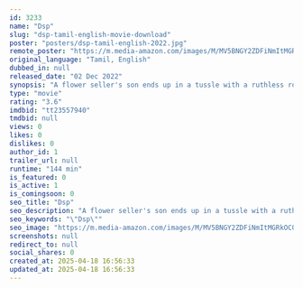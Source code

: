 ```yaml
---
id: 3233
name: "Dsp"
slug: "dsp-tamil-english-movie-download"
poster: "posters/dsp-tamil-english-2022.jpg"
remote_poster: "https://m.media-amazon.com/images/M/MV5BNGY2ZDFiNmItMGRkOC00MTVjLWE1ODgtZDI0MmIxZDIzYjlkXkEyXkFqcGc@._V1_SX300.jpg"
original_language: "Tamil, English"
dubbed_in: null
released_date: "02 Dec 2022"
synopsis: "A flower seller's son ends up in a tussle with a ruthless rowdy in Dindigul, forcing him to become a policeman and fight the odds."
type: "movie"
rating: "3.6"
imdbid: "tt23557940"
tmdbid: null
views: 0
likes: 0
dislikes: 0
author_id: 1
trailer_url: null
runtime: "144 min"
is_featured: 0
is_active: 1
is_comingsoon: 0
seo_title: "Dsp"
seo_description: "A flower seller's son ends up in a tussle with a ruthless rowdy in Dindigul, forcing him to become a policeman and fight the odds."
seo_keywords: "\"Dsp\""
seo_image: "https://m.media-amazon.com/images/M/MV5BNGY2ZDFiNmItMGRkOC00MTVjLWE1ODgtZDI0MmIxZDIzYjlkXkEyXkFqcGc@._V1_SX300.jpg"
screenshots: null
redirect_to: null
social_shares: 0
created_at: 2025-04-18 16:56:33
updated_at: 2025-04-18 16:56:33
---
```


